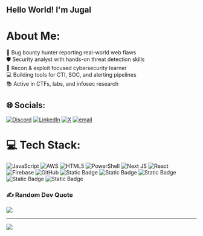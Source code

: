 ## Hello World! I'm Jugal

# About Me:
🐞 Bug bounty hunter reporting real-world web flaws<br>🛡️ Security analyst with hands-on threat detection skills<br>🔎 Recon & exploit focused cybersecurity learner<br>💻 Building tools for CTI, SOC, and alerting pipelines<br>📚 Active in CTFs, labs, and infosec research


## 🌐 Socials:
[![Discord](https://img.shields.io/badge/Discord-%237289DA.svg?logo=discord&logoColor=white)](https://discord.gg/mom_said_no_) [![LinkedIn](https://img.shields.io/badge/LinkedIn-%230077B5.svg?logo=linkedin&logoColor=white)](https://www.linkedin.com/in/jugal-chaudhary-471b80222/) [![X](https://img.shields.io/badge/X-black.svg?logo=X&logoColor=white)](https://x.com/@_tadano__) [![email](https://img.shields.io/badge/Email-D14836?logo=gmail&logoColor=white)](mailto:chaudharijugal07@gmail.com) 

# 💻 Tech Stack:
![JavaScript](https://img.shields.io/badge/javascript-%23323330.svg?style=flat&logo=javascript&logoColor=%23F7DF1E) ![AWS](https://img.shields.io/badge/AWS-%23FF9900.svg?style=flat&logo=amazon-aws&logoColor=white) ![HTML5](https://img.shields.io/badge/html5-%23E34F26.svg?style=flat&logo=html5&logoColor=white) ![PowerShell](https://img.shields.io/badge/PowerShell-%235391FE.svg?style=flat&logo=powershell&logoColor=white) ![Next JS](https://img.shields.io/badge/Next-black?style=flat&logo=next.js&logoColor=white) ![React](https://img.shields.io/badge/react-%2320232a.svg?style=flat&logo=react&logoColor=%2361DAFB) ![Firebase](https://img.shields.io/badge/firebase-a08021?style=flat&logo=firebase&logoColor=ffcd34) ![GitHub](https://img.shields.io/badge/github-%23121011.svg?style=flat&logo=github&logoColor=white) ![Static Badge](https://img.shields.io/badge/SIEM-green?logo=splunk&logoSize=auto) ![Static Badge](https://img.shields.io/badge/Wireshark-blue?logo=wireshark&logoSize=auto) ![Static Badge](https://img.shields.io/badge/Burpsuite-black?logo=burpsuite&logoSize=auto) ![Static Badge](https://img.shields.io/badge/Snort-white?logo=snort&logoSize=auto) ![Static Badge](https://img.shields.io/badge/Owasp%20Top%2010-black?logo=owasp&logoSize=auto)


### ✍️ Random Dev Quote
![](https://quotes-github-readme.vercel.app/api?type=horizontal&theme=radical)

---
[![](https://visitcount.itsvg.in/api?id=Elite-Tadano&icon=3&color=1)](https://visitcount.itsvg.in)

<!-- Proudly created with GPRM ( https://gprm.itsvg.in ) -->
